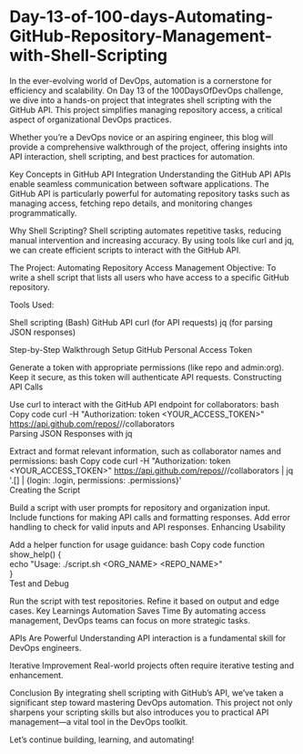 # Day-13-of-100-days-Automating-GitHub-Repository-Management-with-Shell-Scripting
In the ever-evolving world of DevOps, automation is a cornerstone for efficiency and scalability. On Day 13 of the 100DaysOfDevOps challenge, we dive into a hands-on project that integrates shell scripting with the GitHub API. This project simplifies managing repository access, a critical aspect of organizational DevOps practices.

Whether you’re a DevOps novice or an aspiring engineer, this blog will provide a comprehensive walkthrough of the project, offering insights into API interaction, shell scripting, and best practices for automation.

Key Concepts in GitHub API Integration
Understanding the GitHub API
APIs enable seamless communication between software applications. The GitHub API is particularly powerful for automating repository tasks such as managing access, fetching repo details, and monitoring changes programmatically.

Why Shell Scripting?
Shell scripting automates repetitive tasks, reducing manual intervention and increasing accuracy. By using tools like curl and jq, we can create efficient scripts to interact with the GitHub API.

The Project: Automating Repository Access Management
Objective: To write a shell script that lists all users who have access to a specific GitHub repository.

Tools Used:

Shell scripting (Bash)
GitHub API
curl (for API requests)
jq (for parsing JSON responses)






Step-by-Step Walkthrough
Setup GitHub Personal Access Token

Generate a token with appropriate permissions (like repo and admin:org).
Keep it secure, as this token will authenticate API requests.
Constructing API Calls

Use curl to interact with the GitHub API endpoint for collaborators:
bash
Copy code
curl -H "Authorization: token <YOUR_ACCESS_TOKEN>" https://api.github.com/repos/<ORG>/<REPO>/collaborators  
Parsing JSON Responses with jq

Extract and format relevant information, such as collaborator names and permissions:
bash
Copy code
curl -H "Authorization: token <YOUR_ACCESS_TOKEN>" https://api.github.com/repos/<ORG>/<REPO>/collaborators | jq '.[] | {login: .login, permissions: .permissions}'  
Creating the Script

Build a script with user prompts for repository and organization input.
Include functions for making API calls and formatting responses.
Add error handling to check for valid inputs and API responses.
Enhancing Usability

Add a helper function for usage guidance:
bash
Copy code
function show_help() {  
    echo "Usage: ./script.sh <ORG_NAME> <REPO_NAME>"  
}  
Test and Debug

Run the script with test repositories.
Refine it based on output and edge cases.
Key Learnings
Automation Saves Time
By automating access management, DevOps teams can focus on more strategic tasks.

APIs Are Powerful
Understanding API interaction is a fundamental skill for DevOps engineers.

Iterative Improvement
Real-world projects often require iterative testing and enhancement.

Conclusion
By integrating shell scripting with GitHub’s API, we’ve taken a significant step toward mastering DevOps automation. This project not only sharpens your scripting skills but also introduces you to practical API management—a vital tool in the DevOps toolkit.

Let’s continue building, learning, and automating!

